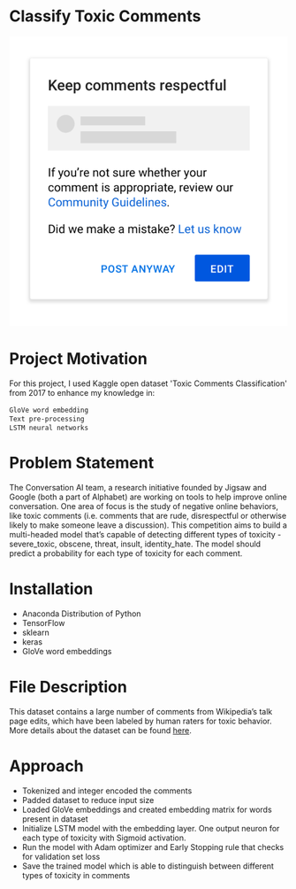 # Classify Toxic Comments


![image](images/Readme_Image.jpeg)


# Project Motivation

For this project, I used Kaggle open dataset 'Toxic Comments Classification' from 2017 to enhance my knowledge in:

	GloVe word embedding
	Text pre-processing
	LSTM neural networks

# Problem Statement

The Conversation AI team, a research initiative founded by Jigsaw and Google (both a part of Alphabet) are working on tools to help improve online conversation. One area of focus is the study of negative online behaviors, like toxic comments (i.e. comments that are rude, disrespectful or otherwise likely to make someone leave a discussion). 
This competition aims to build a multi-headed model that’s capable of detecting different types of toxicity - severe_toxic, obscene, threat, insult, identity_hate. The model should predict a probability for each type of toxicity for each comment.

# Installation

* Anaconda Distribution of Python
* TensorFlow
* sklearn
* keras
* GloVe word embeddings

# File Description

This dataset contains a large number of comments from Wikipedia’s talk page edits, which have been labeled by human raters for toxic behavior. More details about the dataset can be found [here](https://www.kaggle.com/c/jigsaw-toxic-comment-classification-challenge).

# Approach

* Tokenized and integer encoded the comments
* Padded dataset to reduce input size
* Loaded GloVe embeddings and created embedding matrix for words present in dataset
* Initialize LSTM model with the embedding layer. One output neuron for each type of toxicity with Sigmoid activation.
* Run the model with Adam optimizer and Early Stopping rule that checks for validation set loss
* Save the trained model which is able to distinguish between different types of toxicity in comments
